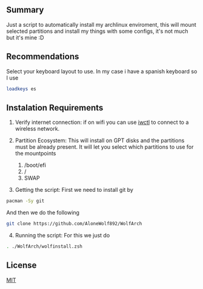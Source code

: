 ## Summary
Just a script to automatically install my archlinux enviroment, this will mount selected partitions and install my things with some configs, it's not much but it's mine :D

## Recommendations
Select your keyboard layout to use.
In my case i have a spanish keyboard so I use
```zsh
loadkeys es
```

## Instalation Requirements

1. Verify internet connection: if on wifi you can use [iwctl](https://wiki.archlinux.org/title/Iwd#iwctl) to connect to a wireless network.

2. Partition Ecosystem: This will install on GPT disks and the partitions must be already present. It will let you select which partitions to use for the mountpoints
    1. /boot/efi
    2. /
    3. SWAP

3. Getting the script: First we need to install git by
```zsh
pacman -Sy git
```
And then we do the following
```zsh
git clone https://github.com/AloneWolf892/WolfArch
```

4. Running the script: For this we just do
```zsh
. ./WolfArch/wolfinstall.zsh
```

## License
[MIT](https://choosealicense.com/licenses/mit/)